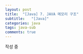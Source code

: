 ```yaml
---
layout: post
title:  "[Java] 7. JAVA 메모리 구조"
subtitle:   "[Java]"
categories: java
tags: java-sub
comments: true
---
```



작성 중

<br><br>

